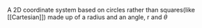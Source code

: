 A 2D coordinate system based on circles rather than squares(like [[Cartesian]]) made up of a radius and an angle, r and $\theta$